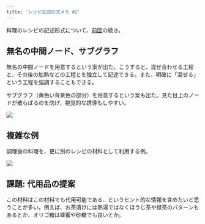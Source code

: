 ```yaml
---
title: 'レシピ記述形式メモ #2'
---
```

料理のレシピの記述形式について、[前回](https://r7kamura.com/articles/2022-05-13-mermaid-recipe-memo)の続き。

無名の中間ノード、サブグラフ
--------------

無名の中間ノードを用意するという案が出た。こうすると、混ぜ合わせる工程と、その後の加熱などの工程とを独立して記述できる。また、明確に「混ぜる」という工程を強調することもできる。

サブグラフ（黄色い背景色の部分）を用意するという案も出た。見た目上のノードが散らばるのを防げ、視覚的な誘導もしやすい。

![](https://lh4.googleusercontent.com/346I2G5dGvdUTspHVZq7fHtTGZJ21lbIbrb0D3ebkflp3QXtY6HZ9csI7LxkwZATIM-VnIeF3FV0T1F-tK309JbGTF2zVEFmsica9O9P-FtXQg4hmsr4IuCOkYnuxHC0tvsgS_Q3JQZ1bS3XSw)

複雑な例
----

調理後の料理を、更に別のレシピの材料として利用する例。

![](https://lh3.googleusercontent.com/H9HdqZwcVRP9caOkudqoVenOKFkoRtGbRVnF6fSZxJ3RFWxF2RBz9dg_-vqmehKH-uxwEm-AzX1I9XpTnzEI-6j6jd764K_EyjWJLCesBm2dfHTh8-8SqR1Tu6REGb8Rnku7UAiHkcGb_rDIxA)

課題: 代用品の提案
----------

この材料はこの材料でも代用可能である、というヒント的な情報を含めたいと思うことが多い。例えば、お茶漬けには熱湯ではなくほうじ茶や緑茶のパターンもあるとか、オリゴ糖は蜂蜜や砂糖でも良いとか。
